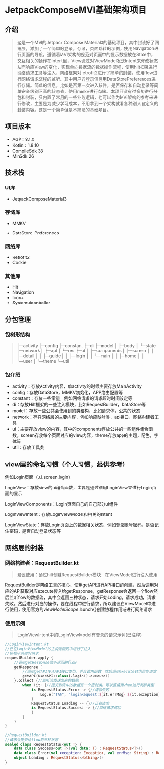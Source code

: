 # JetpackComposeMVI基础架构项目

## 介绍

>这是一个MVI的Jetpack Compose Material3的基础项目，其中封装好了网络层，添加了一个简单的登录，存储，页面跳转的示例，使用Navigation进行页面的导航，遵循着MVI架构的规范对页面中的显示数据放在State中，交互相关的操作在Intent里，View通过对ViewModel发送Intent来修改状态从而响应View的变化，实现单向数据流的数据操作流程，使用hilt框架进行网络请求工具等注入，网络框架对retrofit2进行了简单的封装，使用flow进行网络请求流程的监听。其中用户的登录信息用DataStorePreferences进行存储。简单的信息，比如是否第一次进入软件，是否保存和自动登录等简单安全级别不高的状态值，使用mmkv进行存储。本项目没有过多的进行分包和封装，只内置了常用的一些业务逻辑，也可以作为MVI架构的参考来进行修改，主要是为减少学习成本，不用拿到一个架构就看各种别人自定义的封装内容。这是一个简单但是不简陋的基础项目。

## 项目版本

- AGP：8.1.0
- Kotlin：1.8.10
- CompileSdk 33
- MinSdk 26

## 技术栈

### UI库

-  JetpackComposeMaterial3

### 存储库

-  MMKV

- DataStore-Preferences

### 网络库

- Retrofit2
- Cookie

### 其他库

- Hit
- Navigation
- Icon+
- Systemuicontroller


## 分包管理

### 包树形结构

>├─activity
>├─config
>├─constant
>├─di
>├─model
>│  ├─body
>│  └─state
>├─network
>│  ├─api
>│  └─res
>├─ui
>│  ├─components
>│  ├─screen
>│  │  ├─detail
>│  │  ├─guide
>│  │  ├─login
>│  │  └─main
>│  │      ├─home
>│  │      └─user
>│  └─theme
>└─util

### 包介绍

- activity：存放Activity内容，单activity的时候主要存放MainActivity
- config：存放DataStore，MMKV初始化，APP路由配置等
- constant：存放一些常量，例如网络请求的请求超时时间设定等
- di：存放Hilt框架的一些注入模块，比如RequestBuilder，DataStore等
- model：存放一些公共会使用到的类结构，比如请求体，公共的状态
- network：存在网络层的主要内容，例如响应映射类，api接口，网络构建者工具
- ui：主要存放view的内容，其中的components存放公共的一些组件组合函数，screen存放每个页面对应的view内容，theme存放app的主题，配色，字体等
- util：存放工具类

## view层的命名习惯（个人习惯，经供参考）

例如Login页面（.ui.screen.login）

LoginView：存放view的ui组合函数，主要是通过调用LoginView来进行Login页面的显示

LoginViewComponents：Login页面自己的自己部分ui组件

LoginViewIntent：存放LoginViewModel和相关的Intent

LoginViewState：存放Login页面上的数据相关状态，例如登录账号密码，是否记住密码，是否自动登录状态等

## 网络层的封装

### 网络构建者：RequestBuilder.kt

> 建议使用：通过hilt创建RequestBuilder模块，在ViewModel进行注入使用

RequestBuilder是网络工具的核心，使用getAPI进行APi接口的创建，然后调用对应的API获取对应execute传入给getResponse，getResponse会返回一个flow然后监听flow的数据流，其中会返回三种状态，请求开始Loding，请求成功，请求失败。然后进行对应的操作，要在线程中进行请求，所以建议在ViewModel中进行使用，使用官方的*viewModelScope*.launch{}创建协程作用域进行网络请求

### 使用示例

> LoginViewIntent中的LoginViewModel有登录的请求示例(已注释)

```kotlin
//LoginViewIntent.kt
//已在LoginViewModel的主构造函数中进行了注入
//协程中调用的请求
requestBuilder.apply {
    //调用getResponse监听返回的flow
    getResponse {
        //调用getAPI传入API接口类型，并且调用函数，然后调用execute转为同步请求
        getAPI(UserAPI::class).login().execute()
    }.collect {//监听流发送出来的数据
        when (it) {//提交到流中的数据是一个密封类，可以直接用when进行判断类型
            is RequestStatus.Error -> {//请求失败
                Log.e("TAG", "loginRequest:${it.errMsg} ${it.exception} ", )
            }
            RequestStatus.Loading -> {}//正在请求
            is RequestStatus.Success -> {//网络请求成功
            }
        }
    }
}

//RequestBuilder.kt
//请求会提交给flow的三种状态
sealed class RequestStatus<out T> {
    data class Success<out T>(val data: T) : RequestStatus<T>()
    data class Error(val exception: Exception, val errMsg: String) : RequestStatus<Nothing>()
    object Loading : RequestStatus<Nothing>()
}
```



